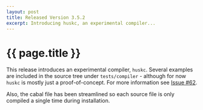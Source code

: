 ```yaml
---
layout: post
title: Released Version 3.5.2 
excerpt: Introducing huskc, an experimental compiler... 
---
```

# {{ page.title }}

This release introduces an experimental compiler, `huskc`. Several examples are included in the source tree under `tests/compiler` - although for now `huskc` is mostly just a proof-of-concept. For more information see [Issue #62](https://github.com/justinethier/husk-scheme/issues/62).


Also, the cabal file has been streamlined so each source file is only compiled a single time during installation.

